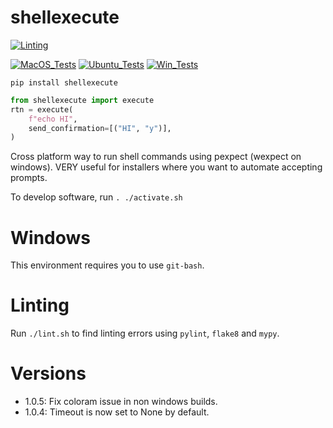 # shellexecute

[![Linting](../../actions/workflows/lint.yml/badge.svg)](../../actions/workflows/lint.yml)

[![MacOS_Tests](../../actions/workflows/push_macos.yml/badge.svg)](../../actions/workflows/push_macos.yml)
[![Ubuntu_Tests](../../actions/workflows/push_ubuntu.yml/badge.svg)](../../actions/workflows/push_ubuntu.yml)
[![Win_Tests](../../actions/workflows/push_win.yml/badge.svg)](../../actions/workflows/push_win.yml)

`pip install shellexecute`

```python
from shellexecute import execute
rtn = execute(
    f"echo HI",
    send_confirmation=[("HI", "y")],
)
```

Cross platform way to run shell commands using pexpect (wexpect on windows). VERY useful for installers where
you want to automate accepting prompts.

To develop software, run `. ./activate.sh`

# Windows

This environment requires you to use `git-bash`.

# Linting

Run `./lint.sh` to find linting errors using `pylint`, `flake8` and `mypy`.


# Versions
  * 1.0.5: Fix coloram issue in non windows builds.
  * 1.0.4: Timeout is now set to None by default.